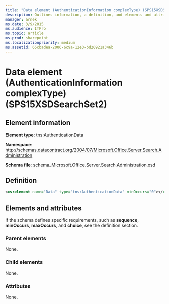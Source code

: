 ```yaml
---
title: "Data element (AuthenticationInformation complexType) (SPS15XSDSearchSet2)"
description: Outlines information, a definition, and elements and attributes for the Data element in Sharepoint.
manager: arnek
ms.date: 3/9/2015
ms.audience: ITPro
ms.topic: article
ms.prod: sharepoint
ms.localizationpriority: medium
ms.assetid: 65cbadea-2006-6c9a-12e3-bd20921a346b
---
```


# Data element (AuthenticationInformation complexType) (SPS15XSDSearchSet2)

 
  
## Element information
**Element type**: tns:AuthenticationData

**Namespace**: http://schemas.datacontract.org/2004/07/Microsoft.Office.Server.Search.Administration 

**Schema file**: schema_Microsoft.Office.Server.Search.Administration.xsd
   
## Definition

```XML
<xs:element name="Data" type="tns:AuthenticationData" minOccurs="0"></xs:element>

```

## Elements and attributes

If the schema defines specific requirements, such as **sequence**, **minOccurs**, **maxOccurs**, and **choice**, see the definition section. 
  
### Parent elements

None.
  
### Child elements

None.
  
### Attributes

None.
  

